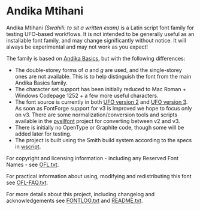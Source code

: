 # Andika Mtihani

Andika Mtihani _(Swahili: to sit a written exam)_ is a Latin script font family for testing UFO-based workflows. It is not intended to be generally useful as an installable font family, and may change significantly without notice. It will always be experimental and may not work as you expect!

The family is based on [Andika Basics](https://scripts.sil.org/andika), but with the following differences:

- The double-storey forms of _a_ and _g_ are used, and the single-storey ones are not available. This is to help distinguish the font from the main Andika Basics family.
- The character set support has been initially reduced to Mac Roman + Windows Codepage 1252 + a few more useful characters.
- The font source is currently in both [UFO version 2](http://unifiedfontobject.org/versions/ufo2/index.html) and [UFO version 3](http://unifiedfontobject.org/versions/ufo3/index.html). As soon as FontForge support for v3 is improved we hope to focus only on v3. There are some normalization/conversion tools and scripts available in the [pysilfont](https://github.com/silnrsi/pysilfont) project for converting between v2 and v3.
- There is initially no OpenType or Graphite code, though some will be added later for testing.
- The project is built using the Smith build system according to the specs in [wscript](wscript).

For copyright and licensing information - including any Reserved Font Names - see [OFL.txt](OFL.txt).

For practical information about using, modifying and redistributing this font see [OFL-FAQ.txt](OFL-FAQ.txt).

For more details about this project, including changelog and acknowledgements see [FONTLOG.txt](FONTLOG.txt) and [README.txt](README.txt).
